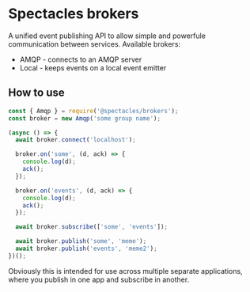 # Spectacles brokers

A unified event publishing API to allow simple and powerfule communication between services. Available brokers:

- AMQP - connects to an AMQP server
- Local - keeps events on a local event emitter

## How to use

```js
const { Amqp } = require('@spectacles/brokers');
const broker = new Amqp('some group name');

(async () => {
  await broker.connect('localhost');

  broker.on('some', (d, ack) => {
    console.log(d);
    ack();
  });

  broker.on('events', (d, ack) => {
    console.log(d);
    ack();
  });

  await broker.subscribe(['some', 'events']);

  await broker.publish('some', 'meme');
  await broker.publish('events', 'meme2');
})();
```

Obviously this is intended for use across multiple separate applications, where you publish in one app and subscribe in another.

